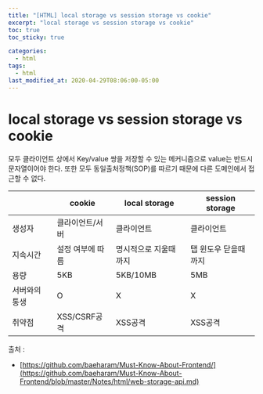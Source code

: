 ```yaml
---
title: "[HTML] local storage vs session storage vs cookie"
excerpt: "local storage vs session storage vs cookie"
toc: true
toc_sticky: true

categories:
  - html
tags:
  - html
last_modified_at: 2020-04-29T08:06:00-05:00
---
```


# local storage vs session storage vs cookie

모두 클라이언트 상에서 Key/value 쌍을 저장할 수 있는 메커니즘으로 value는 반드시 문자열이어야 한다. 또한 모두 동일출처정책(SOP)를 따르기 때문에 다른 도메인에서 접근할 수 없다.

||cookie|local storage|session storage|
|---------|----------|-----------|------------|
|생성자|클라이언트/서버|클라이언트|클라이언트|
|지속시간|설정 여부에 따름|명시적으로 지울때까지|탭 윈도우 닫을때까지|
|용량|5KB|5KB/10MB|5MB|
|서버와의 통생|O|X|X|
|취약점|XSS/CSRF공격|XSS공격|XSS공격|

출처 : 
+ [https://github.com/baeharam/Must-Know-About-Frontend/](https://github.com/baeharam/Must-Know-About-Frontend/blob/master/Notes/html/web-storage-api.md)